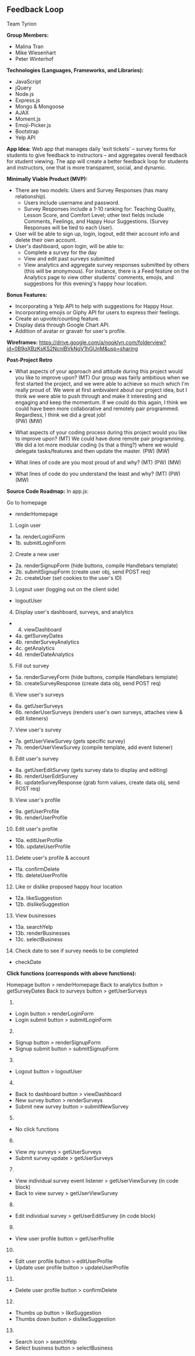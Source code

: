 ## Feedback Loop

Team Tyrion

**Group Members:**
  * Malina Tran
  * Mike Wiesenhart
  * Peter Winterhof

**Technologies (Languages, Frameworks, and Libraries):**
  * JavaScript
  * jQuery
  * Node.js
  * Express.js
  * Mongo & Mongoose
  * AJAX
  * Moment.js
  * Emoji-Picker.js
  * Bootstrap
  * Yelp API

**App Idea:**
Web app that manages daily 'exit tickets' – survey forms for students to give feedback to instructors – and aggregates overall feedback for student viewing. The app will create a better feedback loop for students and instructors, one that is more transparent, social, and dynamic.

**Minimally Viable Product (MVP):**
  * There are two models: Users and Survey Responses (has many relationship). 
    * Users include username and password.
    * Survey Responses include a 1-10 ranking for: Teaching Quality, Lesson Score, and Comfort Level; other text fields include Comments, Feelings, and Happy Hour Suggestions. (Survey Responses will be tied to each User).
  * User will be able to sign up, login, logout, edit their account info and delete their own account.
  * User's dashboard, upon login, will be able to: 
    * Complete a survey for the day
    * View and edit past surveys submitted
    * View analytics and aggregate survey responses submitted by others (this will be anonymous). For instance, there is a Feed feature on the Analytics page to view other students' comments, emojis, and suggestions for this evening's happy hour location.

**Bonus Features:**
  * Incorporating a Yelp API to help with suggestions for Happy Hour. 
  * Incorporating emojis or Giphy API for users to express their feelings.
  * Create an upvote/counting feature.
  * Display data through Google Chart API.
  * Addition of avatar or gravatr for user's profile.

**Wireframes:**
https://drive.google.com/a/nooklyn.com/folderview?id=0B9qXBzKsKS2NcnlBVkNqV1hGUnM&usp=sharing

**Post-Project Retro**
* What aspects of your approach and attitude during this project would you like to improve upon?
(MT) Our group was fairly ambitious when we first started the project, and we were able to achieve so much which I'm really proud of. We were at first ambivalent about our project idea, but I think we were able to push through and make it interesting and engaging and keep the momentum. If we could do this again, I think we could have been more collaborative and remotely pair programmed. Regardless, I think we did a great job!  
(PW)
(MW)

* What aspects of your coding process during this project would you like to improve upon?
(MT) We could have done remote pair programming. We did a lot more modular coding (is that a thing?) where we would delegate tasks/features and then update the master. 
(PW)
(MW)

* What lines of code are you most proud of and why?
(MT) 
(PW)
(MW)

* What lines of code do you understand the least and why?
(MT)
(PW)
(MW)

**Source Code Roadmap:**
In app.js:

Go to homepage 
  * renderHomepage

1. Login user 
  * 1a. renderLoginForm
  * 1b. submitLoginForm

2. Create a new user
  * 2a. renderSignupForm (hide buttons, compile Handlebars template)
  * 2b. submitSignupForm (create user obj, send POST req)
  * 2c. createUser (set cookies to the user's ID)

3. Logout user (logging out on the client side)
  * logoutUser

4. Display user's dashboard, surveys, and analytics
  * 4. viewDashboard
  * 4a. getSurveyDates
  * 4b. renderSurveyAnalytics
  * 4c. getAnalytics
  * 4d. renderDateAnalytics

5. Fill out survey
  * 5a. renderSurveyForm (hide buttons, compile Handlebars template)
  * 5b. createSurveyResponse (create data obj, send POST req)

6. View user's surveys
  * 6a. getUserSurveys
  * 6b. renderUserSurveys (renders user's own surveys, attaches view & edit listeners)

7. View user's survey
  * 7a. getUserViewSurvey (gets specific survey)
  * 7b. renderUserViewSurvey (compile template, add event listener)

8. Edit user's survey
  * 8a. getUserEditSurvey (gets survey data to display and editing)
  * 8b. renderUserEditSurvey
  * 8c. updateSurveyResponse (grab form values, create data obj, send POST req)

9. View user's profile
  * 9a. getUserProfile
  * 9b. renderUserProfile

10. Edit user's profile
  * 10a. editUserProfile
  * 10b. updateUserProfile

11. Delete user's profile & account
  * 11a. confirmDelete
  * 11b. deleteUserProfile
 
12. Like or dislike proposed happy hour location
  * 12a. likeSuggestion
  * 12b. dislikeSuggestion

13. View businesses
  * 13a. searchYelp
  * 13b. renderBusinesses
  * 13c. selectBusiness

14. Check date to see if survey needs to be completed
  * checkDate

**Click functions (corresponds with above functions):**

Homepage button > renderHomepage
Back to analytics button > getSurveyDates
Back to surveys button > getUserSurveys

1. 
  * Login button > renderLoginForm
  * Login submit button > submitLoginForm

2. 
  * Signup button > renderSignupForm 
  * Signup submit button > submitSignupForm

3. 
  * Logout button > logoutUser

4. 
  * Back to dashboard button > viewDashboard 
  * New survey button > renderSurveys
  * Submit new survey button > submitNewSurvey

5. 
  * No click functions

6. 
  * View my surveys > getUserSurveys
  * Submit survey update > getUserSurveys

7. 
  * View individual survey event listener > getUserViewSurvey (in code block)
  * Back to view survey > getUserViewSurvey

8. 
  * Edit individual survey > getUserEditSurvey (in code block)

9. 
  * View user profile button > getUserProfile

10. 
  * Edit user profile button > editUserProfile
  * Update user profile button > updateUserProfile

11. 
  * Delete user profile button > confirmDelete

12. 
  * Thumbs up button > likeSuggestion
  * Thumbs down button > dislikeSuggestion

13. 
  * Search icon > searchYelp
  * Select business button > selectBusiness
